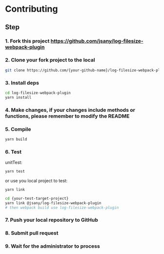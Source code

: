# Contributing

## Step

### 1. Fork this project <https://github.com/jsany/log-filesize-webpack-plugin>

### 2. Clone your fork project to the local

```sh
git clone https://github.com/{your-github-name}/log-filesize-webpack-plugin.git
```

### 3. Install deps

```sh
cd log-filesize-webpack-plugin
yarn install
```

### 4. Make changes, if your changes include methods or functions, please remember to modify the README

### 5. Compile

```sh
yarn build
```

### 6. Test

unitTest:

```sh
yarn test
```

or use you local project to test:

```sh
yarn link

cd {your-test-target-project}
yarn link @jsany/log-filesize-webpack-plugin
# then webpack build use log-filesize-webpack-plugin
```

### 7. Push your local repository to GitHub

### 8. Submit pull request

### 9. Wait for the administrator to process
